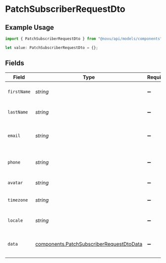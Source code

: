 # PatchSubscriberRequestDto

## Example Usage

```typescript
import { PatchSubscriberRequestDto } from "@novu/api/models/components";

let value: PatchSubscriberRequestDto = {};
```

## Fields

| Field                                                                                                | Type                                                                                                 | Required                                                                                             | Description                                                                                          |
| ---------------------------------------------------------------------------------------------------- | ---------------------------------------------------------------------------------------------------- | ---------------------------------------------------------------------------------------------------- | ---------------------------------------------------------------------------------------------------- |
| `firstName`                                                                                          | *string*                                                                                             | :heavy_minus_sign:                                                                                   | First name of the subscriber                                                                         |
| `lastName`                                                                                           | *string*                                                                                             | :heavy_minus_sign:                                                                                   | Last name of the subscriber                                                                          |
| `email`                                                                                              | *string*                                                                                             | :heavy_minus_sign:                                                                                   | Email address of the subscriber                                                                      |
| `phone`                                                                                              | *string*                                                                                             | :heavy_minus_sign:                                                                                   | Phone number of the subscriber                                                                       |
| `avatar`                                                                                             | *string*                                                                                             | :heavy_minus_sign:                                                                                   | Avatar URL or identifier                                                                             |
| `timezone`                                                                                           | *string*                                                                                             | :heavy_minus_sign:                                                                                   | Timezone of the subscriber                                                                           |
| `locale`                                                                                             | *string*                                                                                             | :heavy_minus_sign:                                                                                   | Locale of the subscriber                                                                             |
| `data`                                                                                               | [components.PatchSubscriberRequestDtoData](../../models/components/patchsubscriberrequestdtodata.md) | :heavy_minus_sign:                                                                                   | Additional custom data for the subscriber                                                            |
